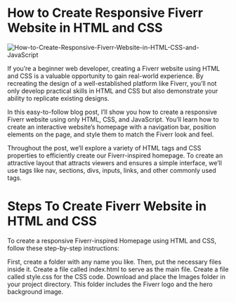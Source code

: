 # How to Create Responsive Fiverr Website in HTML and CSS #

![How-to-Create-Responsive-Fiverr-Website-in-HTML-CSS-and-JavaScript](https://github.com/whowalkingupme/Fiverr-Website-HTML-and-CSS/assets/46256884/28c4492a-94b6-4409-8534-13678e0c46c9)

If you’re a beginner web developer, creating a Fiverr website using HTML and CSS is a valuable opportunity to gain real-world experience. By recreating the design of a well-established platform like Fiverr, you’ll not only develop practical skills in HTML and CSS but also demonstrate your ability to replicate existing designs.

In this easy-to-follow blog post, I’ll show you how to create a responsive Fiverr website using only HTML, CSS, and JavaScript. You’ll learn how to create an interactive website’s homepage with a navigation bar, position elements on the page, and style them to match the Fiverr look and feel.

Throughout the post, we’ll explore a variety of HTML tags and CSS properties to efficiently create our Fiverr-inspired homepage. To create an attractive layout that attracts viewers and ensures a simple interface, we’ll use tags like nav, sections, divs, inputs, links, and other commonly used tags.

# Steps To Create Fiverr Website in HTML and CSS #
To create a responsive Fiverr-inspired Homepage using HTML and CSS, follow these step-by-step instructions:

First, create a folder with any name you like. Then, put the necessary files inside it.
Create a file called index.html to serve as the main file.
Create a file called style.css for the CSS code.
Download and place the Images folder in your project directory. This folder includes the Fiverr logo and the hero background image.

